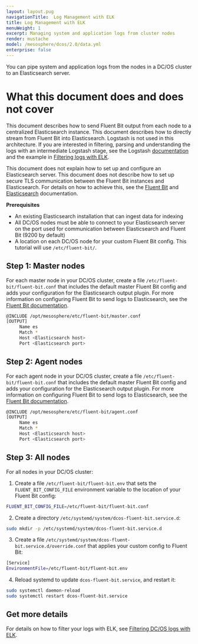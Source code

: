 ```yaml
---
layout: layout.pug
navigationTitle:  Log Management with ELK
title: Log Management with ELK
menuWeight: 1
excerpt: Managing system and application logs from cluster nodes
render: mustache
model: /mesosphere/dcos/2.0/data.yml
enterprise: false
---
```






You can pipe system and application logs from the nodes in a DC/OS cluster to an Elasticsearch server.


# What this document does and does not cover

This document describes how to send Fluent Bit output from each node to a centralized Elasticsearch instance. This document describes how to directly stream from Fluent Bit into Elasticsearch. Logstash is not used in this architecture. If you are interested in filtering, parsing and understanding the logs with an intermediate Logstash stage, see the Logstash [documentation][4] and the example in [Filtering logs with ELK][2].

This document does not explain how to set up and configure an Elasticsearch server. This document does not describe how to set up secure TLS communication between the Fluent Bit instances and Elasticsearch. For details on how to achieve this, see the [Fluent Bit][1] and [Elasticsearch][3] documentation.

**Prerequisites**

*   An existing Elasticsearch installation that can ingest data for indexing
*   All DC/OS nodes must be able to connect to your Elasticsearch server on the port used for communication between Elasticsearch and Fluent Bit (9200 by default)
*   A location on each DC/OS node for your custom Fluent Bit config. This tutorial will use `/etc/fluent-bit/`.

## Step 1: Master nodes

For each master node in your DC/OS cluster, create a file `/etc/fluent-bit/fluent-bit.conf` that includes the default master Fluent Bit config and adds your configuration for the Elasticsearch output plugin. For more information on configuring Fluent Bit to send logs to Elasticsearch, see the [Fluent Bit documentation][1].

```bash
@INCLUDE /opt/mesosphere/etc/fluent-bit/master.conf
[OUTPUT]
     Name es
     Match *
     Host <Elasticsearch host>
     Port <Elasticsearch port>
```

## Step 2: Agent nodes

For each agent node in your DC/OS cluster, create a file `/etc/fluent-bit/fluent-bit.conf` that includes the default master Fluent Bit config and adds your configuration for the Elasticsearch output plugin. For more information on configuring Fluent Bit to send logs to Elasticsearch, see the [Fluent Bit documentation][1].

```bash
@INCLUDE /opt/mesosphere/etc/fluent-bit/agent.conf
[OUTPUT]
     Name es
     Match *
     Host <Elasticsearch host>
     Port <Elasticsearch port>
```

## Step 3: All nodes

For all nodes in your DC/OS cluster:

1.  Create a file `/etc/fluent-bit/fluent-bit.env` that sets the `FLUENT_BIT_CONFIG_FILE` environment variable to the location of your Fluent Bit config:

```bash
FLUENT_BIT_CONFIG_FILE=/etc/fluent-bit/fluent-bit.conf
```

2.  Create a directory `/etc/systemd/system/dcos-fluent-bit.service.d`:

```bash
sudo mkdir -p /etc/systemd/system/dcos-fluent-bit.service.d
```

3.  Create a file `/etc/systemd/system/dcos-fluent-bit.service.d/override.conf` that applies your custom config to Fluent Bit:

```bash
[Service]
EnvironmentFile=/etc/fluent-bit/fluent-bit.env
```

4.  Reload systemd to update `dcos-fluent-bit.service`, and restart it:

```bash
sudo systemctl daemon-reload
sudo systemctl restart dcos-fluent-bit.service
```

## Get more details

For details on how to filter your logs with ELK, see [Filtering DC/OS logs with ELK][2].

 [1]: https://docs.fluentbit.io/manual/output/elasticsearch
 [2]: ../filter-elk/
 [3]: https://www.elastic.co/guide/en/elasticsearch/reference/5.0/index.html
 [4]: https://www.elastic.co/guide/en/logstash/current/index.html
